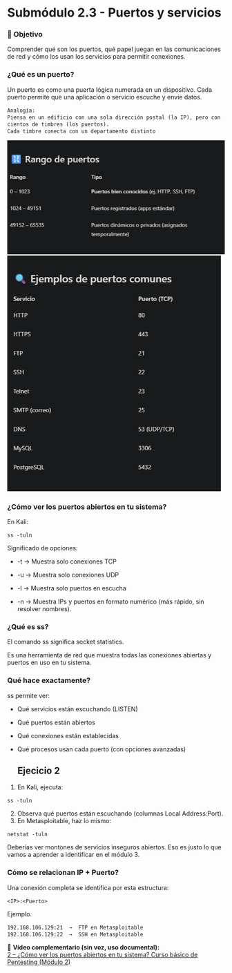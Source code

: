 # Submódulo 2.3 - Puertos y servicios
### 🎯 Objetivo
Comprender qué son los puertos, qué papel juegan en las comunicaciones de red y cómo los usan los servicios para permitir conexiones.

### ¿Qué es un puerto?
Un puerto es como una puerta lógica numerada en un dispositivo.
Cada puerto permite que una aplicación o servicio escuche y envíe datos.

```
Analogía:
Piensa en un edificio con una sola dirección postal (la IP), pero con cientos de timbres (los puertos).
Cada timbre conecta con un departamento distinto
```
![captura bash](./capturas/6.png)
![captura bash](./capturas/7.png)

### ¿Cómo ver los puertos abiertos en tu sistema?
En Kali:
```
ss -tuln
```
Significado de opciones:

- -t → Muestra solo conexiones TCP

- -u → Muestra solo conexiones UDP

- -l → Muestra solo puertos en escucha

- -n → Muestra IPs y puertos en formato numérico (más rápido, sin resolver nombres).

### ¿Qué es ss?
El comando ss significa socket statistics.

Es una herramienta de red que muestra todas las conexiones abiertas y puertos en uso en tu sistema.
### Qué hace exactamente?
ss permite ver:

- Qué servicios están escuchando (LISTEN)

- Qué puertos están abiertos

- Qué conexiones están establecidas

- Qué procesos usan cada puerto (con opciones avanzadas)

  ## Ejecicio 2 
 1. En Kali, ejecuta:
```
ss -tuln
```
2.  Observa qué puertos están escuchando (columnas Local Address:Port).
3. En Metasploitable, haz lo mismo:

```
netstat -tuln
```
Deberías ver montones de servicios inseguros abiertos. Eso es justo lo que vamos a aprender a identificar en el módulo 3.

### Cómo se relacionan IP + Puerto?
Una conexión completa se identifica por esta estructura:
```
<IP>:<Puerto>
```
Ejemplo.
```
192.168.106.129:21  →  FTP en Metasploitable
192.168.106.129:22  →  SSH en Metasploitable
```



🔗 **Vídeo complementario (sin voz, uso documental):**  
[2 – ¿Cómo ver los puertos abiertos en tu sistema? Curso básico de Pentesting (Módulo 2)](https://youtu.be/aB9vNybfqG4)